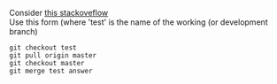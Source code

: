 Consider [this stackoveflow](https://)  
Use this form (where 'test' is the name of the working (or development branch)
```
git checkout test
git pull origin master
git checkout master
git merge test answer
```

